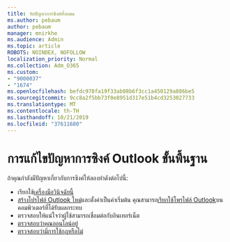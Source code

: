```yaml
---
title: จับปัญหาการซิงค์ทั้งหมด
ms.author: pebaum
author: pebaum
manager: mnirkhe
ms.audience: Admin
ms.topic: article
ROBOTS: NOINDEX, NOFOLLOW
localization_priority: Normal
ms.collection: Adm_O365
ms.custom:
- "9000037"
- "1674"
ms.openlocfilehash: befdc978fa19f33ab08b6f3cc1a450129a886be5
ms.sourcegitcommit: 9cc8a2f5bb73f0e8951d317e51b4cd3253027733
ms.translationtype: MT
ms.contentlocale: th-TH
ms.lasthandoff: 10/21/2019
ms.locfileid: "37611680"
---
```

# <a name="basic-outlook-sync-troubleshooting"></a>การแก้ไขปัญหาการซิงค์ Outlook ขั้นพื้นฐาน

ถ้าคุณกำลังมีปัญหาเกี่ยวกับการซิงค์ให้ลองทำดังต่อไปนี้:

- เรียกใช้[เครื่องมือวินิจฉัยนี้](https://aka.ms/sara-outlooksendreceive)
- [สร้างโปรไฟล์ Outlook ใหม่](https://support.office.com/article/f544c1ba-3352-4b3b-be0b-8d42a540459d)และตั้งค่าเป็นค่าเริ่มต้น คุณสามารถ[เรียกใช้โพรไฟล์ Outlook](https://aka.ms/SaRA-OutlookSetupProfile)บนคอมพิวเตอร์ที่ได้รับผลกระทบ
- ตรวจสอบให้แน่ใจว่าผู้ใช้สามารถเชื่อมต่อกับอินเทอร์เน็ต 
- [ตรวจสอบว่าคุณออนไลน์อยู่](https://support.office.com/article/2460e4a8-16c7-47fc-b204-b1549275aac9)
- [ตรวจสอบว่ามีการใช้กฎหรือไม่](https://support.office.com/article/C24F5DEA-9465-4DF4-AD17-A50704D66C59)